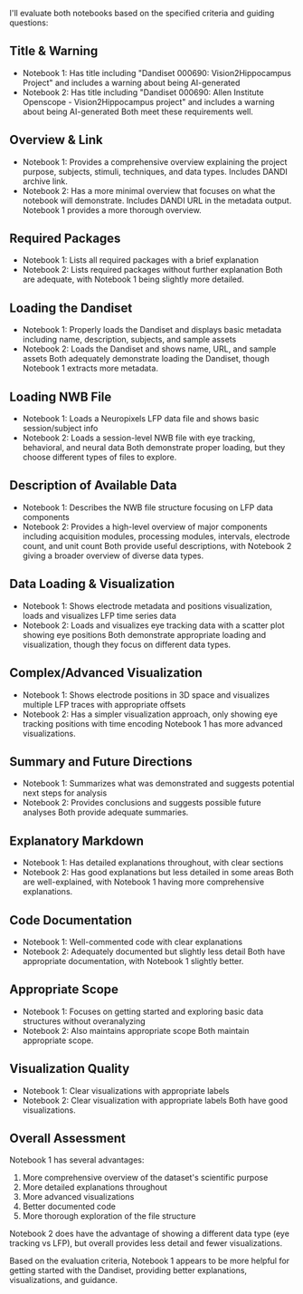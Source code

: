 I'll evaluate both notebooks based on the specified criteria and guiding questions:

## Title & Warning
- Notebook 1: Has title including "Dandiset 000690: Vision2Hippocampus Project" and includes a warning about being AI-generated
- Notebook 2: Has title including "Dandiset 000690: Allen Institute Openscope - Vision2Hippocampus project" and includes a warning about being AI-generated
Both meet these requirements well.

## Overview & Link
- Notebook 1: Provides a comprehensive overview explaining the project purpose, subjects, stimuli, techniques, and data types. Includes DANDI archive link.
- Notebook 2: Has a more minimal overview that focuses on what the notebook will demonstrate. Includes DANDI URL in the metadata output.
Notebook 1 provides a more thorough overview.

## Required Packages
- Notebook 1: Lists all required packages with a brief explanation
- Notebook 2: Lists required packages without further explanation
Both are adequate, with Notebook 1 being slightly more detailed.

## Loading the Dandiset
- Notebook 1: Properly loads the Dandiset and displays basic metadata including name, description, subjects, and sample assets
- Notebook 2: Loads the Dandiset and shows name, URL, and sample assets
Both adequately demonstrate loading the Dandiset, though Notebook 1 extracts more metadata.

## Loading NWB File
- Notebook 1: Loads a Neuropixels LFP data file and shows basic session/subject info
- Notebook 2: Loads a session-level NWB file with eye tracking, behavioral, and neural data
Both demonstrate proper loading, but they choose different types of files to explore.

## Description of Available Data
- Notebook 1: Describes the NWB file structure focusing on LFP data components
- Notebook 2: Provides a high-level overview of major components including acquisition modules, processing modules, intervals, electrode count, and unit count
Both provide useful descriptions, with Notebook 2 giving a broader overview of diverse data types.

## Data Loading & Visualization
- Notebook 1: Shows electrode metadata and positions visualization, loads and visualizes LFP time series data
- Notebook 2: Loads and visualizes eye tracking data with a scatter plot showing eye positions
Both demonstrate appropriate loading and visualization, though they focus on different data types.

## Complex/Advanced Visualization
- Notebook 1: Shows electrode positions in 3D space and visualizes multiple LFP traces with appropriate offsets
- Notebook 2: Has a simpler visualization approach, only showing eye tracking positions with time encoding
Notebook 1 has more advanced visualizations.

## Summary and Future Directions
- Notebook 1: Summarizes what was demonstrated and suggests potential next steps for analysis
- Notebook 2: Provides conclusions and suggests possible future analyses
Both provide adequate summaries.

## Explanatory Markdown
- Notebook 1: Has detailed explanations throughout, with clear sections
- Notebook 2: Has good explanations but less detailed in some areas
Both are well-explained, with Notebook 1 having more comprehensive explanations.

## Code Documentation
- Notebook 1: Well-commented code with clear explanations
- Notebook 2: Adequately documented but slightly less detail
Both have appropriate documentation, with Notebook 1 slightly better.

## Appropriate Scope
- Notebook 1: Focuses on getting started and exploring basic data structures without overanalyzing
- Notebook 2: Also maintains appropriate scope
Both maintain appropriate scope.

## Visualization Quality
- Notebook 1: Clear visualizations with appropriate labels
- Notebook 2: Clear visualization with appropriate labels
Both have good visualizations.

## Overall Assessment
Notebook 1 has several advantages:
1. More comprehensive overview of the dataset's scientific purpose
2. More detailed explanations throughout
3. More advanced visualizations
4. Better documented code
5. More thorough exploration of the file structure

Notebook 2 does have the advantage of showing a different data type (eye tracking vs LFP), but overall provides less detail and fewer visualizations.

Based on the evaluation criteria, Notebook 1 appears to be more helpful for getting started with the Dandiset, providing better explanations, visualizations, and guidance.